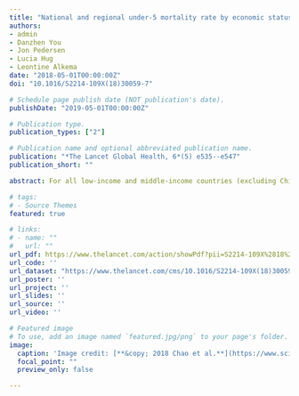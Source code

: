 ```yaml
---
title: "National and regional under-5 mortality rate by economic status for low-income and middle-income countries: a systematic assessment"
authors:
- admin
- Danzhen You
- Jon Pedersen
- Lucia Hug
- Leontine Alkema
date: "2018-05-01T00:00:00Z"
doi: "10.1016/S2214-109X(18)30059-7"

# Schedule page publish date (NOT publication's date).
publishDate: "2019-05-01T00:00:00Z"

# Publication type.
publication_types: ["2"]

# Publication name and optional abbreviated publication name.
publication: "*The Lancet Global Health, 6*(5) e535--e547"
publication_short: ""

abstract: For all low-income and middle-income countries (excluding China) combined, the absolute disparities in under-5 mortality rate between the poorest and richest households have narrowed significantly since 1990, whereas the relative differences have remained stable. To further narrow the rich-and-poor gap in under-5 mortality rate on the relative scale, targeted interventions that focus on the poorest populations are needed.

# tags:
# - Source Themes
featured: true

# links:
# - name: ""
#   url: ""
url_pdf: https://www.thelancet.com/action/showPdf?pii=S2214-109X%2818%2930059-7
url_code: ''
url_dataset: "https://www.thelancet.com/cms/10.1016/S2214-109X(18)30059-7/attachment/32b25f53-b21b-4cf0-9e99-7da1cf01c728/mmc1.pdf"
url_poster: ''
url_project: ''
url_slides: ''
url_source: ''
url_video: ''

# Featured image
# To use, add an image named `featured.jpg/png` to your page's folder. 
image:
  caption: 'Image credit: [**&copy; 2018 Chao et al.**](https://www.sciencedirect.com/science/article/pii/S2214109X18300597)'
  focal_point: ""
  preview_only: false

---
```

